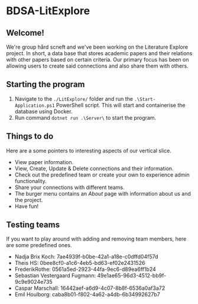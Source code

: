 # BDSA-LitExplore

## Welcome!
We're group hård scneft and we've been working on the Literature Explore project. In short, a data base that stores academic papers and their relations with other papers based on certain criteria. Our primary focus has been on allowing users to create said connections and also share them with others. 

## Starting the program
1. Navigate to the ``./LitExplore/`` folder and run the ``.\Start-Application.ps1`` PowerShell script. This will start and containerise the database using Docker.
2. Run command ``dotnet run .\Server\`` to start the program.

## Things to do
Here are a some pointers to interesting aspects of our vertical slice.
- View paper information.
- View, Create, Update & Delete connections and their information.
- Check out the predefined team or create your own to experience admin functionality.
- Share your connections with different teams.
- The burger menu contains an *About* page with information about us and the project.
- Have fun!

## Testing teams
If you want to play around with adding and removing team members, here are some predefined ones.
- Nadja Brix Koch: 7ae4939f-b0be-42a1-a18e-c0dffd04f57d
- Theis HS: 0bee8cf0-a1c6-4eb5-bd63-ef02e2431526
- FrederikRothe: 0561a5ed-2923-44fa-9ec6-d89ea6ff1b24
- Sebastian Vestergaard Fugmann: 49e1ae65-96d3-4512-bb9f-9c9e9024e735
- Caspar Marschall: 16442aef-a6d9-4c07-8b8f-6536a0af3a72
- Emil Houlborg: caba8b01-f802-4a62-a4db-6b34992627b7
